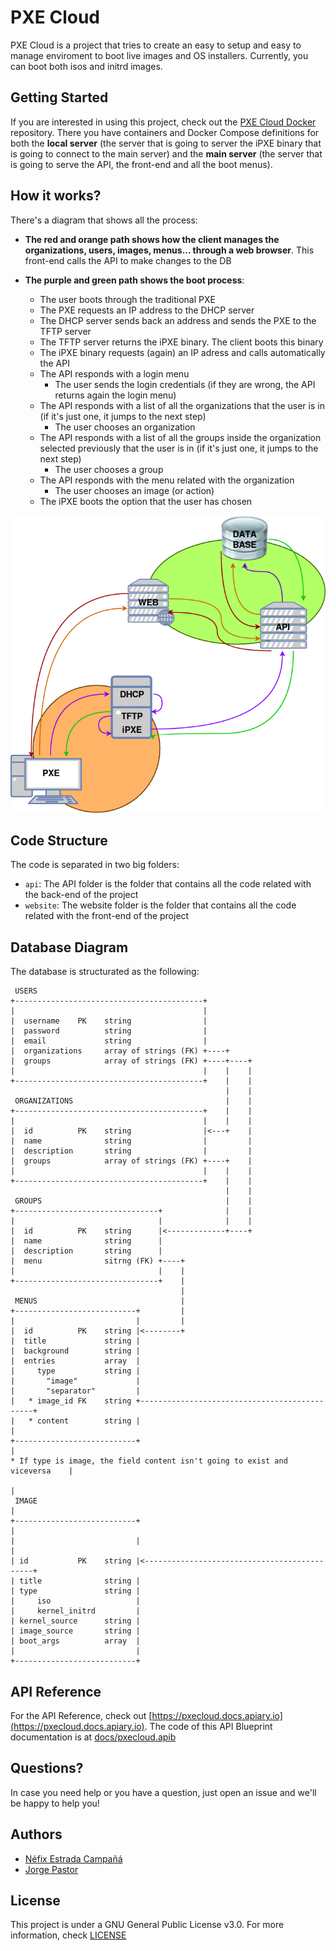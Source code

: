 # PXE Cloud

PXE Cloud is a project that tries to create an easy to setup and easy to manage enviroment to boot live images and OS installers. Currently, you can boot both isos and initrd images.



## Getting Started

If you are interested in using this project, check out the [PXE Cloud Docker](https://github.com/pxe-cloud/pxe-cloud-docker) repository. There you have containers and Docker Compose definitions for both the **local server** (the server that is going to server the iPXE binary that is going to connect to the main server) and the **main server** (the server that is going to serve the API, the front-end and all the boot menus).



## How it works?

There's a diagram that shows all the process:

- **The red and orange path shows how the client manages the organizations, users, images, menus... through a web browser**. This front-end calls the API to make changes to the DB



- **The purple and green path shows the boot process**:
  - The user boots through the traditional PXE
  - The PXE requests an IP address to the DHCP server
  - The DHCP server sends back an address and sends the PXE to the TFTP server
  - The TFTP server returns the iPXE binary. The client boots this binary
  - The iPXE binary requests (again) an IP adress and calls automatically the API
  - The API responds with a login menu
    - The user sends the login credentials (if they are wrong, the API returns again the login menu)
  - The API responds with a list of all the organizations that the user is in (if it's just one, it jumps to the next step)
    - The user chooses an organization
  - The API responds with a list of all the groups inside the organization selected previously that the user is in (if it's just one, it jumps to the next step)
    - The user chooses a group
  - The API responds with the menu related with the organization
    - The user chooses an image (or action)
  - The iPXE boots the option that the user has chosen

![diagram](diagram.png)



## Code Structure

The code is separated in two big folders:

- `api`: The API folder is the folder that contains all the code related with the back-end of the project
- `website`: The website folder is the folder that contains all the code related with the front-end of the project



## Database Diagram

The database is structurated as the following:

```
 USERS
+------------------------------------------+
|                                          |
|  username    PK    string                |
|  password          string                |
|  email             string                |
|  organizations     array of strings (FK) +----+
|  groups            array of strings (FK) +----+----+
|                                          |    |    |
+------------------------------------------+    |    |
                                                |    |
 ORGANIZATIONS                                  |    |
+------------------------------------------+    |    |
|                                          |    |    |
|  id          PK    string                |<---+    |
|  name              string                |         |
|  description       string                |         |
|  groups            array of strings (FK) +----+    |
|                                          |    |    |
+------------------------------------------+    |    |
                                                |    |
 GROUPS                                         |    |
+--------------------------------+              |    |
|                                |              |    |
|  id          PK    string      |<-------------+----+
|  name              string      |
|  description       string      |
|  menu              sitrng (FK) +----+
|                                |    |
+--------------------------------+    |
                                      |
 MENUS                                |
+---------------------------+         |
|                           |         |
|  id          PK    string |<--------+
|  title             string |
|  background        string |
|  entries           array  |
|     type           string |
|       "image"             |
|       "separator"         |
|   * image_id FK    string +----------------------------------------------+
|   * content        string |                                              |
+---------------------------+                                              |
* If type is image, the field content isn't going to exist and viceversa    |
                                                                           |
 IMAGE                                                                     |
+---------------------------+                                              |
|                           |                                              |
| id           PK    string |<---------------------------------------------+
| title              string |
| type               string |
|     iso                   |
|     kernel_initrd         |
| kernel_source      string |
| image_source       string |
| boot_args          array  |
|                           |
+---------------------------+
```



## API Reference

For the API Reference, check out [https://pxecloud.docs.apiary.io](https://pxecloud.docs.apiary.io). The code of this API Blueprint documentation is at [docs/pxecloud.apib](docs/pxecloud.apib)



## Questions?

In case you need help or you have a question, just open an issue and we'll be happy to help you!



## Authors

- [Néfix Estrada Campañá](https://github.com/NefixEstrada)
- [Jorge Pastor](https://github.com/Jorgepastorr)



## License

This project is under a GNU General Public License v3.0. For more information, check [LICENSE](LICENSE)
